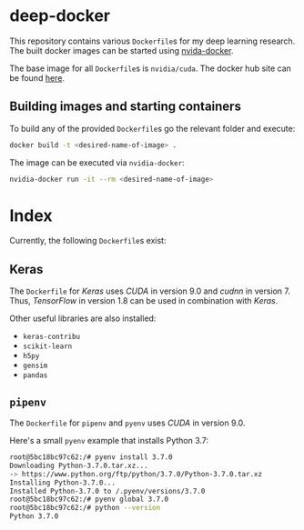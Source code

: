 # deep-docker

This repository contains various `Dockerfile`s for my deep learning research.
The built docker images can be started using [nvida-docker](https://github.com/NVIDIA/nvidia-docker).

The base image for all `Dockerfile`s is `nvidia/cuda`. The docker hub site can
be found [here](https://hub.docker.com/r/nvidia/cuda/).

## Building images and starting containers

To build any of the provided `Dockerfile`s go the relevant folder and execute:

```bash
docker build -t <desired-name-of-image> .
```

The image can be executed via `nvidia-docker`:

```bash
nvidia-docker run -it --rm <desired-name-of-image>
```

# Index

Currently, the following `Dockerfile`s exist:

## Keras

The `Dockerfile` for *Keras* uses *CUDA* in version 9.0 and *cudnn* in version
7. Thus, *TensorFlow* in version 1.8 can be used in combination with *Keras*.

Other useful libraries are also installed:

* `keras-contribu`
* `scikit-learn`
* `h5py`
* `gensim`
* `pandas`

## `pipenv`

The `Dockerfile` for `pipenv` and `pyenv` uses *CUDA* in version 9.0.

Here's a small `pyenv` example that installs Python 3.7:

```bash
root@5bc18bc97c62:/# pyenv install 3.7.0
Downloading Python-3.7.0.tar.xz...
-> https://www.python.org/ftp/python/3.7.0/Python-3.7.0.tar.xz
Installing Python-3.7.0...
Installed Python-3.7.0 to /.pyenv/versions/3.7.0
root@5bc18bc97c62:/# pyenv global 3.7.0
root@5bc18bc97c62:/# python --version
Python 3.7.0
```
